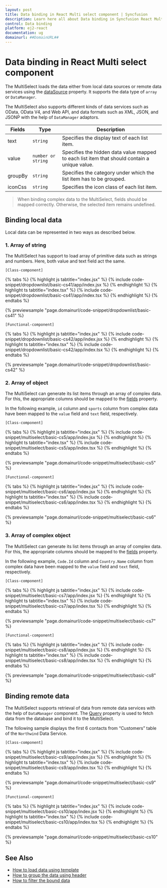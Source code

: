 ```yaml
---
layout: post
title: Data binding in React Multi select component | Syncfusion
description: Learn here all about Data binding in Syncfusion React Multi select component of Syncfusion Essential JS 2 and more.
control: Data binding 
platform: ej2-react
documentation: ug
domainurl: ##DomainURL##
---
```


# Data binding in React Multi select component

The MultiSelect loads the data either from local data sources or remote data services using the [dataSource](https://ej2.syncfusion.com/react/documentation/api/multi-select/#datasource) property. It supports
the data type of `array` or `DataManager`.

The MultiSelect also supports different kinds of data services such as OData, OData V4, and Web API, and data formats such as XML, JSON,
 and JSONP with the help of `DataManager` adaptors.

| Fields | Type | Description |
|------|------|-------------|
| text |  `string` | Specifies the display text of each list item. |
| value |  `number or string` | Specifies the hidden data value mapped to each list item that should contain a unique value. |
| groupBy |  `string` | Specifies the category under which the list item has to be grouped. |
| iconCss |  `string` | Specifies the icon class of each list item. |

> When binding complex data to the MultiSelect, fields should be mapped correctly. Otherwise, the selected item remains undefined.

## Binding local data

Local data can be represented in two ways as described below.

### 1. Array of string

The MultiSelect has support to load array of primitive data such as strings and numbers. Here, both value and text field act the same.

`[Class-component]`

{% tabs %}
{% highlight js tabtitle="index.jsx" %}
{% include code-snippet/dropdownlist/basic-cs41/app/index.jsx %}
{% endhighlight %}
{% highlight ts tabtitle="index.tsx" %}
{% include code-snippet/dropdownlist/basic-cs41/app/index.tsx %}
{% endhighlight %}
{% endtabs %}

 {% previewsample "page.domainurl/code-snippet/dropdownlist/basic-cs41" %}

`[Functional-component]`

{% tabs %}
{% highlight js tabtitle="index.jsx" %}
{% include code-snippet/dropdownlist/basic-cs42/app/index.jsx %}
{% endhighlight %}
{% highlight ts tabtitle="index.tsx" %}
{% include code-snippet/dropdownlist/basic-cs42/app/index.tsx %}
{% endhighlight %}
{% endtabs %}

 {% previewsample "page.domainurl/code-snippet/dropdownlist/basic-cs42" %}

### 2. Array of object

The MultiSelect can generate its list items through an array of complex data. For this, the appropriate columns should be mapped to the [fields](https://ej2.syncfusion.com/react/documentation/api/multi-select/#fields) property.

In the following example, `id` column and `sports` column from complex data have been mapped to the `value` field and `text` field, respectively.

`[Class-component]`

{% tabs %}
{% highlight js tabtitle="index.jsx" %}
{% include code-snippet/multiselect/basic-cs5/app/index.jsx %}
{% endhighlight %}
{% highlight ts tabtitle="index.tsx" %}
{% include code-snippet/multiselect/basic-cs5/app/index.tsx %}
{% endhighlight %}
{% endtabs %}

 {% previewsample "page.domainurl/code-snippet/multiselect/basic-cs5" %}

`[Functional-component]`

{% tabs %}
{% highlight js tabtitle="index.jsx" %}
{% include code-snippet/multiselect/basic-cs6/app/index.jsx %}
{% endhighlight %}
{% highlight ts tabtitle="index.tsx" %}
{% include code-snippet/multiselect/basic-cs6/app/index.tsx %}
{% endhighlight %}
{% endtabs %}

 {% previewsample "page.domainurl/code-snippet/multiselect/basic-cs6" %}

### 3. Array of complex object

The MultiSelect can generate its list items through an array of complex data. For this, the appropriate columns should be mapped to the [fields](https://ej2.syncfusion.com/react/documentation/api/multi-select/#fields) property.

In the following example, `Code.Id` column and `Country.Name` column from complex data have been mapped to the `value` field and `text` field, respectively.

`[Class-component]`

{% tabs %}
{% highlight js tabtitle="index.jsx" %}
{% include code-snippet/multiselect/basic-cs7/app/index.jsx %}
{% endhighlight %}
{% highlight ts tabtitle="index.tsx" %}
{% include code-snippet/multiselect/basic-cs7/app/index.tsx %}
{% endhighlight %}
{% endtabs %}

 {% previewsample "page.domainurl/code-snippet/multiselect/basic-cs7" %}

`[Functional-component]`

{% tabs %}
{% highlight js tabtitle="index.jsx" %}
{% include code-snippet/multiselect/basic-cs8/app/index.jsx %}
{% endhighlight %}
{% highlight ts tabtitle="index.tsx" %}
{% include code-snippet/multiselect/basic-cs8/app/index.tsx %}
{% endhighlight %}
{% endtabs %}

 {% previewsample "page.domainurl/code-snippet/multiselect/basic-cs8" %}

## Binding remote data

The MultiSelect supports retrieval of data from remote data services with the help of `DataManager` component. The [Query](https://ej2.syncfusion.com/react/documentation/api/multi-select/#query) property is used to fetch data from the database and bind it to the MultiSelect.

The following sample displays the first 6 contacts from “Customers” table of the `Northwind` Data Service.

`[Class-component]`

{% tabs %}
{% highlight js tabtitle="index.jsx" %}
{% include code-snippet/multiselect/basic-cs9/app/index.jsx %}
{% endhighlight %}
{% highlight ts tabtitle="index.tsx" %}
{% include code-snippet/multiselect/basic-cs9/app/index.tsx %}
{% endhighlight %}
{% endtabs %}

 {% previewsample "page.domainurl/code-snippet/multiselect/basic-cs9" %}

`[Functional-component]`

{% tabs %}
{% highlight js tabtitle="index.jsx" %}
{% include code-snippet/multiselect/basic-cs10/app/index.jsx %}
{% endhighlight %}
{% highlight ts tabtitle="index.tsx" %}
{% include code-snippet/multiselect/basic-cs10/app/index.tsx %}
{% endhighlight %}
{% endtabs %}

 {% previewsample "page.domainurl/code-snippet/multiselect/basic-cs10" %}

## See Also

* [How to load data using template](./templates#item-template)
* [How to group the data using header](./grouping/)
* [How to filter the bound data](./filtering/)